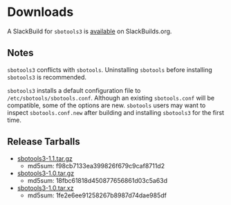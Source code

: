 # Downloads

A SlackBuild for `sbotools3` is [available](https://slackbuilds.org/repository/15.0/system/sbotools3/) on SlackBuilds.org.

## Notes

`sbotools3` conflicts with `sbotools`. Uninstalling `sbotools` before installing `sbotools3` is recommended.

`sbotools3` installs a default configuration file to `/etc/sbotools/sbotools.conf`. Although an existing `sbotools.conf` will be compatible, some of the options are new. `sbotools` users may want to inspect `sbotools.conf.new` after building and installing `sbotools3` for the first time.

## Release Tarballs

* [sbotools3-1.1.tar.gz](sbotools3-1.1.tar.gz)
    * md5sum: f98cb7133ea399826f679c9caf8711d2
* [sbotools3-1.0.tar.gz](sbotools3-1.0.tar.gz)
    * md5sum: 18fbc61818d450877656861d03c5a63d
* [sbotools3-1.0.tar.xz](sbotools3-1.0.tar.xz)
    * md5sum: 1fe2e6ee91258267b8987d74dae985df
